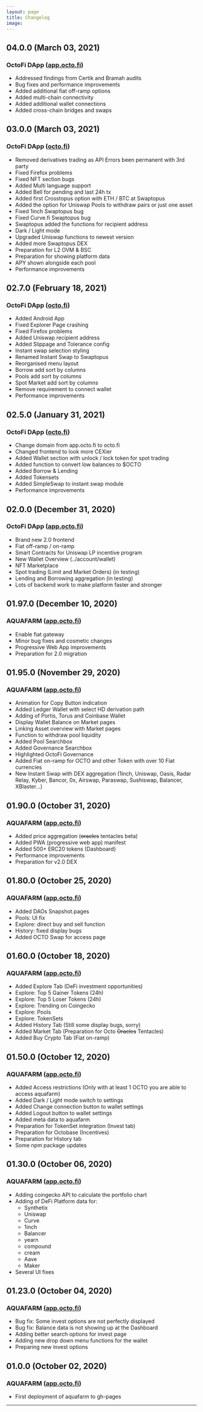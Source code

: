 ```yaml
---
layout: page
title: Changelog
image:
---
```


## 04.0.0 (March 03, 2021)
### OctoFi DApp ([app.octo.fi](https://app.octo.fi))
- Addressed findings from Certik and Bramah audits
- Bug fixes and performance improvements
- Added additional fiat off-ramp options
- Added multi-chain connectivity
- Added additional wallet connections
- Added cross-chain bridges and swaps

## 03.0.0 (March 03, 2021)
### OctoFi DApp ([octo.fi](https://octo.fi))
- Removed derivatives trading as API Errors been permanent with 3rd party
- Fixed Firefox problems 
- Fixed NFT section bugs
- Added Multi language support 
- Added Bell for pending and last 24h tx
- Added first Crosstopus option with ETH / BTC at Swaptopus
- Added the option for Uniswap Pools to withdraw pairs or just one asset 
- Fixed 1inch Swaptopus bug
- Fixed Curve.fi Swaptopus bug
- Swaptopus added the functions for recipient address
- Dark / Light mode
- Upgraded Uniswap functions to newest version
- Added more Swaptopus DEX
- Preparation for L2 OVM & BSC
- Preparation for showing platform data
- APY shown alongside each pool
- Performance improvements 

## 02.7.0 (February 18, 2021)
### OctoFi DApp ([octo.fi](https://octo.fi))
- Added Android App 
- Fixed Explorer Page crashing
- Fixed Firefox problems 
- Added Uniswap recipient address
- Added Slippage and Tolerance config
- Instant swap selection styling
- Renamed Instant Swap to Swaptopus
- Reorganised menu layout
- Borrow add sort by columns
- Pools add sort by columns
- Spot Market add sort by columns
- Remove requirement to connect wallet
- Performance improvements 

## 02.5.0 (January 31, 2021)
### OctoFi DApp ([octo.fi](https://octo.fi))
- Change domain from app.octo.fi to octo.fi
- Changed frontend to look more CEXier
- Added Wallet section with unlock / lock token for spot trading
- Added function to convert low balances to $OCTO
- Added Borrow & Lending 
- Added Tokensets
- Added SimpleSwap to instant swap module
- Performance improvements 

## 02.0.0 (December 31, 2020)
### OctoFi DApp ([app.octo.fi](https://app.octo.fi))
- Brand new 2.0 frontend
- Fiat off-ramp / on-ramp
- Smart Contracts for Uniswap LP incentive program
- New Wallet Overview (../account/wallet)
- NFT Marketplace
- Spot trading (Limit and Market Orders) (in testing)
- Lending and Borrowing aggregation (in testing)
- Lots of backend work to make platform faster and stronger

## 01.97.0 (December 10, 2020)
### AQUAFARM ([app.octo.fi](https://app.octo.fi))
- Enable fiat gateway
- Minor bug fixes and cosmetic changes
- Progressive Web App improvements
- Preparation for 2.0 migration

## 01.95.0 (November 29, 2020)
### AQUAFARM ([app.octo.fi](https://app.octo.fi))
- Animation for Copy Button indication
- Added Ledger Wallet with select HD derivation path
- Adding of Portis, Torus and Coinbase Wallet 
- Display Wallet Balance on Market pages
- Linking Asset overview with Market pages
- Function to withdraw pool liquidity 
- Added Pool Searchbox
- Added Governance Searchbox
- Highlighted OctoFi Governance 
- Added Fiat on-ramp for OCTO and other Token with over 10 Fiat currencies 
- New Instant Swap with DEX aggregation (1inch, Uniswap, Oasis, Radar Relay, Kyber, Bancor, 0x, Airswap, Paraswap, Sushiswap, Balancer, XBlaster…)

## 01.90.0 (October 31, 2020)
### AQUAFARM ([app.octo.fi](https://app.octo.fi))
- Added price aggregation (<s>oracles</s> tentacles beta)
- Added PWA (progressive web app) manifest
- Added 500+ ERC20 tokens (Dashboard)
- Performance improvements 
- Preparation for v2.0 DEX

## 01.80.0 (October 25, 2020)
### AQUAFARM ([app.octo.fi](https://app.octo.fi))
- Added DAOs Snapshot.pages
- Pools: UI fix
- Explore: direct buy and sell function 
- History: fixed display bugs
- Added OCTO Swap for access page 

## 01.60.0 (October 18, 2020)
### AQUAFARM ([app.octo.fi](https://app.octo.fi))
- Added Explore Tab (DeFi investment opportunities)
- Explore: Top 5 Gainer Tokens (24h)
- Explore: Top 5 Loser Tokens (24h)
- Explore: Trending on Coingecko
- Explore: Pools
- Explore: TokenSets
- Added History Tab (Still some display bugs, sorry)
- Added Market Tab (Preparation for Octo <s>Oracles</s> Tentacles)
- Added Buy Crypto Tab (Fiat on-ramp)

## 01.50.0 (October 12, 2020)
### AQUAFARM ([app.octo.fi](https://app.octo.fi))
- Added Access restrictions (Only with at least 1 OCTO you are able to access aquafarm)
- Added Dark / Light mode switch to settings
- Added Change connection button to wallet settings
- Added Logout button to wallet settings
- Added meta data to aquafarm
- Preparation for TokenSet integration (Invest tab)
- Preparation for Octobase (Incentives)
- Preparation for History tab
- Some npm package updates

## 01.30.0 (October 06, 2020)
### AQUAFARM ([app.octo.fi](https://app.octo.fi))
* Adding coingecko API to calculate the portfolio chart 
* Adding of DeFi Platform data for: 
	- Synthetix
	- Uniswap
	- Curve
	- 1inch 
	- Balancer 
	- yearn
	- compound
	- cream
	- Aave
	- Maker
* Several UI fixes 

## 01.23.0 (October 04, 2020)
### AQUAFARM ([app.octo.fi](https://app.octo.fi))
* Bug fix: Some invest options are not perfectly displayed
* Bug fix: Balance data is not showing up at the Dashboard 
* Adding better search options for invest page
* Adding new drop down menu functions for the wallet
* Preparing new invest options 

## 01.0.0 (October 02, 2020)
### AQUAFARM ([app.octo.fi](https://app.octo.fi))
* First deployment of aquafarm to gh-pages


***
